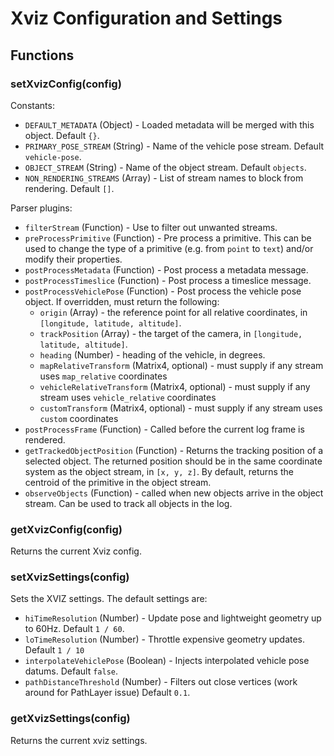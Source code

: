 # Xviz Configuration and Settings


## Functions

### setXvizConfig(config)

Constants:

- `DEFAULT_METADATA` (Object) - Loaded metadata will be merged with this object. Default `{}`.
- `PRIMARY_POSE_STREAM` (String) - Name of the vehicle pose stream. Default `vehicle-pose`.
- `OBJECT_STREAM` (String) - Name of the object stream. Default `objects`.
- `NON_RENDERING_STREAMS` (Array) - List of stream names to block from rendering. Default `[]`.

Parser plugins:

- `filterStream` (Function) - Use to filter out unwanted streams.
- `preProcessPrimitive` (Function) - Pre process a primitive. This can be used to change the type of a primitive (e.g. from `point` to `text`) and/or modify their properties.
- `postProcessMetadata` (Function) - Post process a metadata message.
- `postProcessTimeslice` (Function) - Post process a timeslice message.
- `postProcessVehiclePose` (Function) - Post process the vehicle pose object. If overridden, must return the following:
    + `origin` (Array) - the reference point for all relative coordinates, in `[longitude, latitude, altitude]`.
    + `trackPosition` (Array) - the target of the camera, in `[longitude, latitude, altitude]`.
    + `heading` (Number) - heading of the vehicle, in degrees.
    + `mapRelativeTransform` (Matrix4, optional) - must supply if any stream uses `map_relative` coordinates
    + `vehicleRelativeTransform` (Matrix4, optional) - must supply if any stream uses `vehicle_relative` coordinates
    + `customTransform` (Matrix4, optional) - must supply if any stream uses `custom` coordinates
- `postProcessFrame` (Function) - Called before the current log frame is rendered.
- `getTrackedObjectPosition` (Function) - Returns the tracking position of a selected object. The returned position should be in the same coordinate system as the object stream, in `[x, y, z]`. By default, returns the centroid of the primitive in the object stream.
- `observeObjects` (Function) - called when new objects arrive in the object stream. Can be used to track all objects in the log.


### getXvizConfig(config)

Returns the current Xviz config.


### setXvizSettings(config)

Sets the XVIZ settings. The default settings are:

- `hiTimeResolution` (Number) - Update pose and lightweight geometry up to 60Hz. Default `1 / 60`.
- `loTimeResolution` (Number) - Throttle expensive geometry updates. Default `1 / 10`
- `interpolateVehiclePose` (Boolean) - Injects interpolated vehicle pose datums. Default `false`.
- `pathDistanceThreshold` (Number) - Filters out close vertices (work around for PathLayer issue) Default `0.1`.


### getXvizSettings(config)

Returns the current xviz settings.

